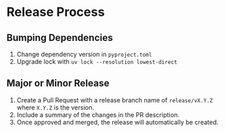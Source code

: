 # Release Process

## Bumping Dependencies

1. Change dependency version in `pyproject.toml`
2. Upgrade lock with `uv lock --resolution lowest-direct`

## Major or Minor Release

1. Create a Pull Request with a release branch name of `release/vX.Y.Z` where `X.Y.Z` is the version.
2. Include a summary of the changes in the PR description.
3. Once approved and merged, the release will automatically be created.
